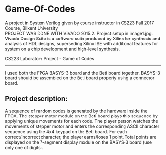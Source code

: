 # Game-Of-Codes
A project in System Verilog given by course instructor in CS223 Fall 2017 Course, Bilkent University <br />
PROJECT WAS DONE WITH VIVADO 2015.2. Project setup in image1.jpg. <br />
Vivado Design Suite is a software suite produced by Xilinx for synthesis and analysis of HDL designs, superseding Xilinx ISE with additional features for system on a chip development and high-level synthesis. <br />

CS223 Laboratory Project  - Game of Codes
____________
I used both the FPGA BASYS-3 board and the Beti board together. BASYS-3 board should be assembled on the Beti board properly using a connector board.
## Project description: 
A sequence of random codes is generated by the hardware inside the FPGA. The stepper motor module on the Beti board plays this sequence by applying unique movements for each code. The player person watches the movements of stepper motor and enters the corresponding ASCII character sequence using the 4x4 keypad on the Beti board. For each correct/incorrect character, the player earns/loses 1 point. Total points are displayed on the 7-segment display module on the BASYS-3 board (use only one of digits).
